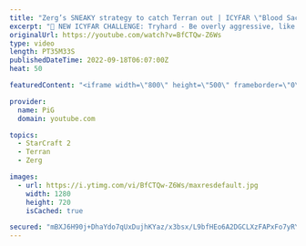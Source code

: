```yaml
---
title: "Zerg’s SNEAKY strategy to catch Terran out | ICYFAR \"Blood Sacrifice\" - StarCraft 2"
excerpt: "🤯 NEW ICYFAR CHALLENGE: Tryhard - Be overly aggressive, like way too aggressive. Extra points for creativity. Send submissions to eonblu95@gmail.com as attachment AND only ICYFAR as the subject. Max 1 replay per person. Latest submission is on the 3rd October -- 🤯 In this week’s episode of I Cast Your"
originalUrl: https://youtube.com/watch?v=BfCTQw-Z6Ws
type: video
length: PT35M33S
publishedDateTime: 2022-09-18T06:07:00Z
heat: 50

featuredContent: "<iframe width=\"800\" height=\"500\" frameborder=\"0\" src=\"https://www.youtube.com/embed/BfCTQw-Z6Ws\" allow=\"accelerometer; autoplay; encrypted-media; gyroscope; picture-in-picture\" allowfullscreen></iframe>"

provider:
  name: PiG
  domain: youtube.com

topics:
  - StarCraft 2
  - Terran
  - Zerg

images:
  - url: https://i.ytimg.com/vi/BfCTQw-Z6Ws/maxresdefault.jpg
    width: 1280
    height: 720
    isCached: true

secured: "mBXJ6H90j+DhaYdo7qUxDujhKYaz/x3bsx/L9bfHEo6A2DGCLXzFAPxFo7yRYjTjNQYuIvIsnboLlAgKv/Woo1bNp6Z1RCPUXWCuGJMJt9NDJvLVttQ2rB2XAb/sZQucE/qptGL4D3Y1p450pbV/GjJtmG6c34Yf2l7ueWN3dRUeObcJbvtLecUeooaltqBCeChSkN8XwxMcUASVTRZW4NywDS5ad4rl0/d0AibrD/gG/yo5aAOJAiV5x0wzAkKHvw5VT7g/4ZtjgVSXvEMszKZvpo2aNWepID/wsHWFaQy8aO+sFsL9TFEJr8As+vB59M5+H6UVe3kzurhp5Xs/PR/l469R3efQYNgLaFKvT3y4fH7pwaQZ03Kc5Zyb5gu/K7Bt/NYUxlgZIfPXUag165xsMs9gsH6hfJ1tn5oHmKc=;OwiHmffgQnlsI8cqqPM7tA=="
---
```



